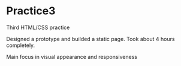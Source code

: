 # Practice3
Third HTML/CSS practice

Designed a prototype and builded a static page. Took about 4 hours completely. 


Main focus in visual appearance and responsiveness
